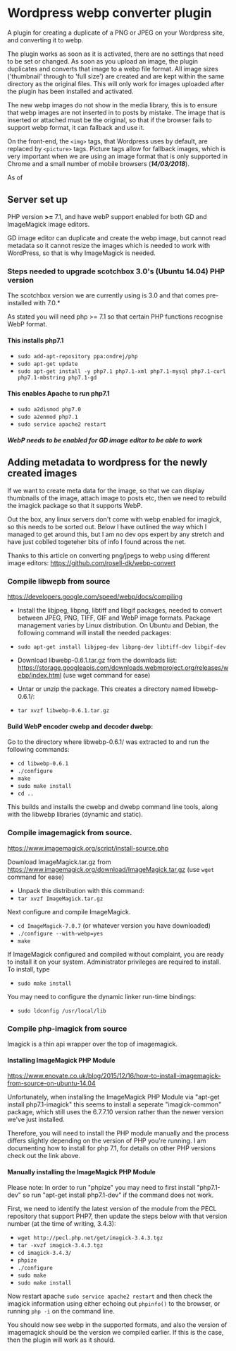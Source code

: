 # Wordpress webp converter plugin

A plugin for creating a duplicate of a PNG or JPEG on your Wordpress site, and converting it to webp.

The plugin works as soon as it is activated, there are no settings that need to be set or changed. As soon as you upload an image, the plugin duplicates and converts that image to a webp file format. All image sizes ('thumbnail' through to 'full size') are created and are kept within the same directory as the original files. This will only work for images uploaded after the plugin has been installed and activated.

The new webp images do not show in the media library, this is to ensure that webp images are not inserted in to posts by mistake. The image that is inserted or attached must be the original, so that if the browser fails to support webp format, it can fallback and use it.

On the front-end, the `<img>` tags, that Wordpress uses by default, are replaced by `<picture>` tags. Picture tags allow for fallback images, which is very important when we are using an image format that is only supported in Chrome and a small number of mobile browsers (*__14/03/2018__*).

As of

## Server set up

PHP version __>=__ 7.1, and have webP support enabled for both GD and ImageMagick image editors.

GD image editor can duplicate and create the webp image, but cannot read metadata so it cannot resize the images which is needed to work with WordPress, so that is why ImageMagick is needed.

### Steps needed to upgrade scotchbox 3.0's (Ubuntu 14.04) PHP version

The scotchbox version we are currently using is 3.0 and that comes pre-installed with 7.0.*

As stated you will need php >= 7.1 so that certain PHP functions recognise WebP format.

#### This installs php7.1
* `sudo add-apt-repository ppa:ondrej/php`
* `sudo apt-get update`
* `sudo apt-get install -y php7.1 php7.1-xml php7.1-mysql php7.1-curl php7.1-mbstring php7.1-gd`

#### This enables Apache to run php7.1
* `sudo a2dismod php7.0`
* `sudo a2enmod php7.1`
* `sudo service apache2 restart`

##### *WebP needs to be enabled for GD image editor to be able to work*

## Adding metadata to wordpress for the newly created images

If we want to create meta data for the image, so that we can display thumbnails of the image, attach image to posts etc, then we need to rebuild the imagick package so that it supports WebP.

Out the box, any linux servers don't come with webp enabled for imagick, so this needs to be sorted out. Below I have outlined the way which I managed to get around this, but I am no dev ops expert by any stretch and have just coblled togeteher bits of info I found across the net.

Thanks to this article on converting png/jpegs to webp using different image editors:
https://github.com/rosell-dk/webp-convert

### Compile libwepb from source
https://developers.google.com/speed/webp/docs/compiling

* Install the libjpeg, libpng, libtiff and libgif packages, needed to convert between JPEG, PNG, TIFF, GIF and WebP image formats.
Package management varies by Linux distribution. On Ubuntu and Debian, the following command will install the needed packages:
* `sudo apt-get install libjpeg-dev libpng-dev libtiff-dev libgif-dev`

* Download libwebp-0.6.1.tar.gz from the downloads list: https://storage.googleapis.com/downloads.webmproject.org/releases/webp/index.html (use wget command for ease)
* Untar or unzip the package. This creates a directory named libwebp-0.6.1/:
* `tar xvzf libwebp-0.6.1.tar.gz`

#### Build WebP encoder cwebp and decoder dwebp:

Go to the directory where libwebp-0.6.1/ was extracted to and run the following commands:

* `cd libwebp-0.6.1`
* `./configure`
* `make`
* `sudo make install`
* `cd ..`

This builds and installs the cwebp and dwebp command line tools, along with the libwebp libraries (dynamic and static).

### Compile imagemagick from source.
https://www.imagemagick.org/script/install-source.php

Download ImageMagick.tar.gz from https://www.imagemagick.org/download/ImageMagick.tar.gz (use `wget` command for ease)

* Unpack the distribution with this command:
* `tar xvzf ImageMagick.tar.gz`

Next configure and compile ImageMagick.
* `cd ImageMagick-7.0.7` (or whatever version you have downloaded)
* `./configure --with-webp=yes`
* `make`

If ImageMagick configured and compiled without complaint, you are ready to install it on your system. Administrator privileges are required to install. To install, type

* `sudo make install`

You may need to configure the dynamic linker run-time bindings:

* `sudo ldconfig /usr/local/lib`


### Compile php-imagick from source

Imagick is a thin api wrapper over the top of imagemagick.

#### Installing ImageMagick PHP Module
https://www.enovate.co.uk/blog/2015/12/16/how-to-install-imagemagick-from-source-on-ubuntu-14.04

Unfortunately, when installing the ImageMagick PHP Module via "apt-get install php7.1-imagick" this seems to install a seperate "imagick-common" package, which still uses the 6.7.7.10 version rather than the newer version we've just installed.

Therefore, you will need to install the PHP module manually and the process differs slightly depending on the version of PHP you're running. I am documenting how to install for php 7.1, for details on other PHP versions check out the link above.

#### Manually installing the ImageMagick PHP Module
Please note: In order to run "phpize" you may need to first install "php7.1-dev" so run "apt-get install php7.1-dev" if the command does not work.

First, we need to identify the latest version of the module from the PECL repository that support PHP7, then update the steps below with that version number (at the time of writing, 3.4.3):

* `wget http://pecl.php.net/get/imagick-3.4.3.tgz`
* `tar -xvzf imagick-3.4.3.tgz`
* `cd imagick-3.4.3/`
* `phpize`
* `./configure`
* `sudo make`
* `sudo make install`

Now restart apache `sudo service apache2 restart` and then check the imagick information using either echoing out `phpinfo()` to the browser, or running `php -i` on the command line.

You should now see webp in the supported formats, and also the version of imagemagick should be the version we compiled earlier. If this is the case, then the plugin will work as it should.
